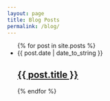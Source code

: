 ```yaml
---
layout: page
title: Blog Posts
permalink: /blog/
---
```


<ul class="post-list">
{% for post in site.posts %}
<li>
<span class="post-meta">{{ post.date | date_to_string }}</span>
<h2>
  <a class="post-link" href="{{ post.url }}">{{ post.title }}</a>
</h2>
</li>
{% endfor %}
</ul>